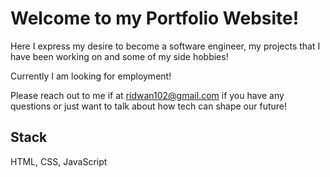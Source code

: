 # Welcome to my Portfolio Website!
Here I express my desire to become a software engineer, my projects that I have been working on and some of my side hobbies! 

Currently I am looking for employment!

Please reach out to me if at ridwan102@gmail.com if you have any questions or just want to talk about how tech can shape our future!

## Stack
HTML, CSS, JavaScript
